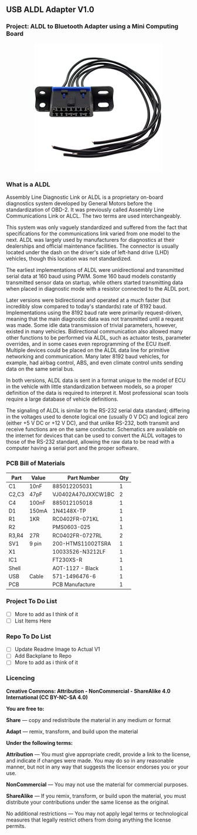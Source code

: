 ## USB ALDL Adapter V1.0 <img alt="" align="right" src="https://img.shields.io/badge/ECD-Eagle-informational?style=flat&logo=Autodesk&logoColor=white&color=0696D7" /> <img alt="" align="right" src="https://img.shields.io/badge/Platform-ESP32-informational?style=flat&logo=Arduino&logoColor=white&color=00979D" />

### **Project**: ALDL to Bluetooth Adapter using a Mini Computing Board <img alt="" align="right" src="https://img.shields.io/badge/Status-Superseded-informational?style=flat&logoColor=white&color=9B2321" />


<!-- Repo Cover Image -->
<p align="center">
<img alt="" align="center" src="https://github.com/CrashOverrideProductions/GMUart-Bluetooth/blob/main/Images/DLC.jpg?raw=true" />
</p>

<!-- Other Intro -->
### What is a ALDL
Assembly Line Diagnostic Link or ALDL is a proprietary on-board diagnostics system developed by General Motors before the standardization of OBD-2. It was previously called Assembly Line Communications Link or ALCL. The two terms are used interchangeably.

This system was only vaguely standardized and suffered from the fact that specifications for the communications link varied from one model to the next. ALDL was largely used by manufacturers for diagnostics at their dealerships and official maintenance facilities. The connector is usually located under the dash on the driver's side of left-hand drive (LHD) vehicles, though this location was not standardized.

The earliest implementations of ALDL were unidirectional and transmitted serial data at 160 baud using PWM. Some 160 baud models constantly transmitted sensor data on startup, while others started transmitting data when placed in diagnostic mode with a resistor connected to the ALDL port.

Later versions were bidirectional and operated at a much faster (but incredibly slow compared to today's standards) rate of 8192 baud. Implementations using the 8192 baud rate were primarily request-driven, meaning that the main diagnostic data was not transmitted until a request was made. Some idle data transmission of trivial parameters, however, existed in many vehicles. Bidirectional communication also allowed many other functions to be performed via ALDL, such as actuator tests, parameter overrides, and in some cases even reprogramming of the ECU itself. Multiple devices could be placed on the ALDL data line for primitive networking and communication. Many later 8192 baud vehicles, for example, had airbag control, ABS, and even climate control units sending data on the same serial bus.

In both versions, ALDL data is sent in a format unique to the model of ECU in the vehicle with little standardization between models, so a proper definition of the data is required to interpret it. Most professional scan tools require a large database of vehicle definitions.

The signaling of ALDL is similar to the RS-232 serial data standard; differing in the voltages used to denote logical one (usually 0 V DC) and logical zero (either +5 V DC or +12 V DC), and that unlike RS-232, both transmit and receive functions are on the same conductor. Schematics are available on the internet for devices that can be used to convert the ALDL voltages to those of the RS-232 standard, allowing the raw data to be read with a computer having a serial port and the proper software.

### PCB Bill of Materials
Part	|	Value	|	Part Number	|	Qty	|
--------|---------------|-----------------------|---------------|
C1	|	10nF	|	885012205031	|	1	|
C2,C3	|	47pF	|	VJ0402A470JXXCW1BC|	2	|
C4	|	100nF	|	885012105018	|	1	|
D1	|	150mA	|	1N4148X-TP	|	1	|
R1	|	1KR	|	RC0402FR-071KL	|	1	|
R2	|		|	PMS0603-025	|	1	|
R3,R4	|	27R 	|	RC0402FR-0727RL	|	2	|
SV1	|	9 pin	|	200-HTMS11002TSRA|	1	|
X1	|		|	10033526-N3212LF| 	1	|
IC1	|		|	FT230XS-R	|	1 	|
Shell	|		|	AOT-1127 - Black|	1	|
USB	|	Cable	|	571-1496476-6	|	1	|
PCB	|		|	PCB Manufacture	|	1	|




<!-- To Do List -->
### Project To Do List
- [ ] More to add as I think of it
- [ ] List Items Here

### Repo To Do List
- [ ] Update Readme Image to Actual V1
- [ ] Add Backplane to Repo
- [ ] More to add as i think of it

<!-- Licencing Always at the Bottom -->
### Licencing <img alt="" align="right" src="https://img.shields.io/badge/Licence-CC--BY--NC--SA--4.0-informational?style=flat&logo=Creative%20Commons&logoColor=white&color=EF9421" />

**Creative Commons: Attribution - NonCommercial - ShareAlike 4.0 International (CC BY-NC-SA 4.0)**

**You are free to:**

**Share** — copy and redistribute the material in any medium or format

**Adapt** — remix, transform, and build upon the material


**Under the following terms:**

**Attribution** — You must give appropriate credit, provide a link to the license, and indicate if changes were made. You may do so in any reasonable manner, but not in any way that suggests the licensor endorses you or your use.

**NonCommercial** — You may not use the material for commercial purposes.

**ShareAlike** — If you remix, transform, or build upon the material, you must distribute your contributions under the same license as the original.

No additional restrictions — You may not apply legal terms or technological measures that legally restrict others from doing anything the license permits.
